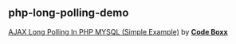 ## php-long-polling-demo
[AJAX Long Polling In PHP MYSQL (Simple Example)](https://www.youtube.com/watch?v=rQ46mQjLVyI) by [**Code Boxx**](https://www.youtube.com/@CodeBoxx)
